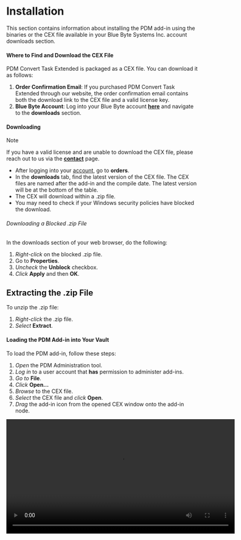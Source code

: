 # Installation

This section contains information about installing the PDM add-in using the binaries or the CEX file available in your Blue Byte Systems Inc. account downloads section.

#### Where to Find and Download the CEX File

PDM Convert Task Extended is packaged as a CEX file. You can download it as follows:

1. **Order Confirmation Email**: If you purchased PDM Convert Task Extended through our website, the order confirmation email contains both the download link to the CEX file and a valid license key.
2. **Blue Byte Account**: Log into your Blue Byte account **[here](https://bluebyte.biz/my-account/)** and navigate to the **downloads** section.

#### Downloading

>[!Note]
>If you have a valid license and are unable to download the CEX file, please reach out to us via the **[contact](https://bluebyte.biz/contact/)** page.

- After logging into your [account](https://bluebyte.biz/my-account/), go to **orders**.
- In the **downloads** tab, find the latest version of the CEX file. The CEX files are named after the add-in and the compile date. The latest version will be at the bottom of the table.
- The CEX will download within a .zip file.
- You may need to check if your Windows security policies have blocked the download.

###### Downloading a Blocked .zip File

In the downloads section of your web browser, do the following:

1. *Right-click* on the blocked .zip file.
2. Go to **Properties**.
3. *Uncheck* the **Unblock** checkbox.
4. *Click* **Apply** and then **OK**.

## Extracting the .zip File

To unzip the .zip file:

1. *Right-click* the .zip file.
2. *Select* **Extract**.

#### Loading the PDM Add-in into Your Vault

To load the PDM add-in, follow these steps:

1. *Open* the PDM Administration tool.
2. *Log in* to a user account that **has** permission to administer add-ins.
3. *Go to* **File**.
4. *Click* **Open...**
5. *Browse* to the CEX file.
6. *Select* the CEX file and *click* **Open**.
7. *Drag* the add-in icon from the opened CEX window onto the add-in node.

<video src="../images/how-to-add-addin.mp4" controls type="video/mp4" width="600"/>



>[!Important]
>You need to permit the add-in in the task host configuration to show client computers in the execution method tab in the task setup dialog. You can permit the add-in by navigating to the PDM globe icon in the icon tray, right-clicking on it, and clicking *Task Host Configuration*.

#### Updating the PDM Add-in

To update the PDM add-in, follow the instructions from the **[start](#installing-the-pdm-add-in-manually)** of this page.

###### Administrator

>[!Warning]
>Only perform updates when no one is using the task.

As an administrator, the process of updating the add-in is very involved.

- If you have existing tasks in the task list, we recommend that you export all the options from the task dialog. The options tab has an export button. You can re-import this data later when you recreate the task.
- Log in to the vault in the administration tool and remove the add-in.
- Perform the steps in the *Client* section below to clear your PDM session of an instances of the add-in or task in memory (PDM restart).
- Perform the steps in *Loading the PDM Add-in into Your Vault* to load the add-in.
- Alert your PDM users to follow the instructions in the *Client* section to use the new add-in.

###### Client

You have two options to restart PDM:

1. Restarting your Windows session will take care of updating the add-in.

2. Restarting PDM without leaving your Windows session can be done by performing the following sequence of instructions on the client machine:
    1. Open Windows Task Manager.
    2. Under **Details**, locate **explorer.exe** and end the process.
    3. Do the same for the **edmserver.exe** process.
    4. Click on **File  Run...** and type in **explorer.exe** to restart File Explorer.
    5. Navigate to your local vault view and log in. You may experience a slight delay because your local client is downloading any new version of the add-in from the server.

>[!Tip]
>To end a process in the **Details** tab, right-click on it and click **End**.

>[!Note]
>To avoid this issue, please consider using **[our continuous delivery process](https://bluebyte.biz/solidworks/auto-update-solidworks-pdm-add-ins/)**.

